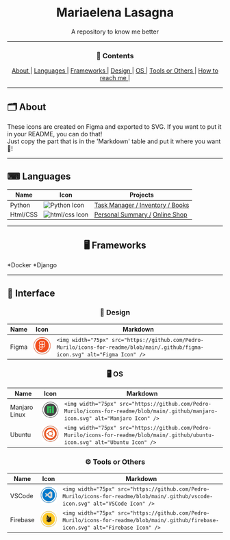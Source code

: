 <h1 align="center">Mariaelena Lasagna</h3>
<p align="center">A repository to know me better</p>

---
<div align="center">
  <h3><strong>🔬 Contents</strong></h3> 
  <a href="#-about"> About </a> |
  <a href="#-languages"> Languages </a> |
  <a href="#-frameworks"> Frameworks </a> |
  <a href="#-design"> Design </a> |
  <a href="#-os"> OS </a> |
  <a href="#-tools-or-others"> Tools or Others </a> |
  <a href="#-conact"> How to reach me </a> |
</div>


---
<h2>🗂 About</h3>
<p>These icons are created on Figma and exported to SVG. If you want to put it in your README, you can do that! </br>
Just copy the part that is in the 'Markdown' table and put it where you want 💜! </p>

---
<h2 align="left">⌨ Languages</h3>

| Name       | Icon                                                                               | Projects                                                                                                                        |
| ---------- | ------------------------------------------------------------------------------------------------------------------------------ | -------------------------------------------------------------------------------------------------------------------------------- |
| Python | <img width="75px" src="https://programmerhumor.io/wp-content/uploads/2021/05/python-icon-programmerhumor-io-2.png" alt="Python Icon" /> |  <a href="https://github.com/lasagna92/hannibal/blob/main/task_manager.py" target='blank'>Task Manager  /  </a> <a href="https://github.com/lasagna92/hannibal/blob/main/inventory.py" target='blank'>Inventory  /  </a> <a href="https://github.com/lasagna92/hannibal/blob/main/books.py" target='blank'>  Books </a> |
| Html/CSS |  <img width="75px" src="https://www.finereport.com/en/wp-content/uploads/2020/08/2020082601I-1.png" alt="html/css Icon" />   |  <a href="https://github.com/lasagna92/hannibal/blob/main/index.html" target='blank'>Personal Summary  /</a>  <a href="https://github.com/lasagna92/hannibal/blob/main/online_shop.html" target='blank'>  Online Shop </a> |


---

<h2 align="center">🖥 Frameworks</h3>          
*Docker
*Django

---
<h2 align="left">🎀 Interface</h3>   


<h3 align="center">🎀 Design</h3>

| Name       | Icon                                                                                                                          | Markdown                                                                                                                         |
| ---------- | ------------------------------------------------------------------------------------------------------------------------------ | -------------------------------------------------------------------------------------------------------------------------------- |
| Figma | <img width="75px" src="https://github.com/Pedro-Murilo/icons-for-readme/blob/main/.github/figma-icon.svg" alt="Figma Icon" /> | `<img width="75px" src="https://github.com/Pedro-Murilo/icons-for-readme/blob/main/.github/figma-icon.svg" alt="Figma Icon" />` |


<h3 align="center">🖥 OS</h3>

| Name       | Icon                                                                                                                          | Markdown                                                                                                                         |
| ---------- | ------------------------------------------------------------------------------------------------------------------------------ | -------------------------------------------------------------------------------------------------------------------------------- |
| Manjaro Linux | <img width="75px" src="https://github.com/Pedro-Murilo/icons-for-readme/blob/main/.github/manjaro-icon.svg" alt="Manjaro Icon" /> | `<img width="75px" src="https://github.com/Pedro-Murilo/icons-for-readme/blob/main/.github/manjaro-icon.svg" alt="Manjaro Icon" />` |
| Ubuntu | <img width="75px" src="https://github.com/Pedro-Murilo/icons-for-readme/blob/main/.github/ubuntu-icon.svg" alt="Ubuntu Icon" /> | `<img width="75px" src="https://github.com/Pedro-Murilo/icons-for-readme/blob/main/.github/ubuntu-icon.svg" alt="Ubuntu Icon" />` |


<h3 align="center">⚙ Tools or Others</h3>

| Name       | Icon                                                                                                                          | Markdown                                                                                                                         |
| ---------- | ------------------------------------------------------------------------------------------------------------------------------ | -------------------------------------------------------------------------------------------------------------------------------- |
| VSCode | <img width="75px" src="https://github.com/Pedro-Murilo/icons-for-readme/blob/main/.github/vscode-icon.svg" alt="VSCode Icon" /> | `<img width="75px" src="https://github.com/Pedro-Murilo/icons-for-readme/blob/main/.github/vscode-icon.svg" alt="VSCode Icon" />` |
| Firebase | <img width="75px" src="https://github.com/Pedro-Murilo/icons-for-readme/blob/main/.github/firebase-icon.svg" alt="Firebase Icon" /> | `<img width="75px" src="https://github.com/Pedro-Murilo/icons-for-readme/blob/main/.github/firebase-icon.svg" alt="Firebase Icon" />` |

